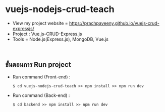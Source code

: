 # vuejs-nodejs-crud-teach
- View my project website = https://prachpaveeny.github.io/vuejs-crud-expressjs/
- Project : Vue.js-CRUD-Express.js
- Tools = Node.js(Express.js), MongoDB, Vue.js
</br>

## ขั้นตอนการ Run project
- Run command (Front-end) :
    ```
    $ cd vuejs-nodejs-crud-teach >> npm install >> npm run dev
    ```
- Run command (Back-end) :
    ```
    $ cd backend >> npm install >> npm run dev
    ```


